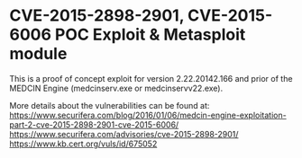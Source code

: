 CVE-2015-2898-2901, CVE-2015-6006 POC Exploit & Metasploit module
=====

This is a proof of concept exploit for version 2.22.20142.166 and prior of the MEDCIN Engine (medcinserv.exe or medcinservv22.exe).

More details about the vulnerabilities can be found at:
https://www.securifera.com/blog/2016/01/06/medcin-engine-exploitation-part-2-cve-2015-2898-2901-cve-2015-6006/
https://www.securifera.com/advisories/cve-2015-2898-2901/
https://www.kb.cert.org/vuls/id/675052